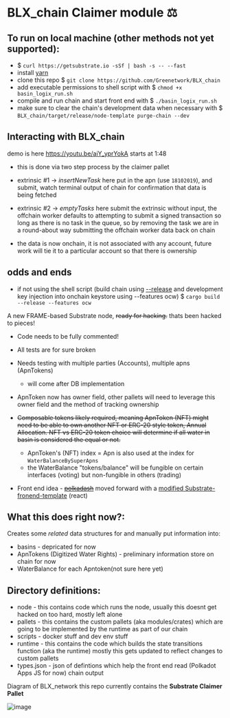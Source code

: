 # BLX_chain Claimer module ⚖️

## To run on local machine (other methods not yet supported):
- $ `curl https://getsubstrate.io -sSf | bash -s -- --fast`
- install [yarn](https://yarnpkg.com/getting-started)
- clone this repo $ `git clone https://github.com/Greenetwork/BLX_chain`
- add executable permissions to shell script with $ `chmod +x basin_logix_run.sh`
- compile and run chain and start front end with $ `./basin_logix_run.sh`
- make sure to clear the chain's development data when necessary with $ `BLX_chain/target/release/node-template purge-chain --dev`

## Interacting with BLX_chain
demo is here https://youtu.be/aiY_yprYokA starts at 1:48
- this is done via two step process by the claimer pallet 
- extrinsic #1 -> _insertNewTask_ here put in the apn (use `18102019`), and submit, watch terminal output of chain for confirmation that data is being fetched
- extrinsic #2 -> _emptyTasks_ here submit the extrinsic without input, the offchain worker defaults to attempting to submit a signed transaction so long as there is no task in the queue, so by removing the task we are in a round-about way submitting the offchain worker data back on chain

- the data is now onchain, it is not associated with any account, future work will tie it to a particular account so that there is ownership

## odds and ends
- if not using the shell script (build chain using [--release](https://doc.rust-lang.org/book/ch01-03-hello-cargo.html?highlight=--release#building-for-release) and development key injection into onchain keystore using --features ocw) $ `cargo build --release --features ocw`


A new FRAME-based Substrate node, ~~ready for hacking.~~ thats been hacked to pieces!

*  Code needs to be fully commented!  

*  All tests are for sure broken  

*  Needs testing with multiple parties (Accounts), multiple apns (ApnTokens)
   *  will come after DB implementation

*  ApnToken now has owner field, other pallets will need to leverage this owner field and the method of tracking ownership

*  ~~Composable tokens likely required, meaning ApnToken (NFT) might need to be able to own another NFT or ERC-20 style token, Annual Allocation. NFT vs ERC-20 token choice will determine if all water in basin is considered the equal or not.~~
   *  ApnToken's (NFT) index = Apn is also used at the index for `WaterBalanceBySuperApns`
   *  the WaterBalance "tokens/balance" will be fungible on certain interfaces (voting) but non-fungible in others (trading)

* Front end idea - ~~[polkadash](https://dotleap.com/polkadash-a-vuejs-dashboard-starter-kit-for-your-substrate-chain/)~~ moved forward with a [modified Substrate-fronend-template](https://github.com/Greenetwork/BLX_frontend) (react)
  
## What this does right now?:

Creates some *related* data structures for and manually put information into:
* basins - depricated for now
* ApnTokens (Digitized Water Rights) - preliminary information store on chain for now
* WaterBalance for each Apntoken(not sure here yet)

## Directory definitions:
* node - this contains code which runs the node, usually this doesnt get hacked on too hard, mostly left alone
* pallets - this contains the custom pallets (aka modules/crates) which are going to be implemented by the runtime as part of our chain
* scripts - docker stuff and dev env stuff
* runtime - this contains the code which builds the state transitions function (aka the runtime) mostly this gets updated to reflect changes to custom pallets
* types.json - json of defintions which help the front end read (Polkadot Apps JS for now) chain output

Diagram of BLX_network this repo currently contains the __Substrate Claimer Pallet__  

![image](https://drive.google.com/uc?export=view&id=1W2lAew1JVMTzfz0HG1TjvkLSxI0cJ1aJ)

